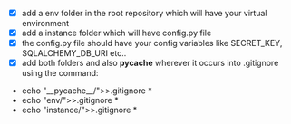 - [x] add a env folder in the root repository which will have your virtual environment
- [x] add a instance folder which will have config.py file
- [x] the config.py file should have your config variables like SECRET_KEY, SQLALCHEMY_DB_URI etc..
- [x] add both folders and also __pycache__ wherever it occurs into .gitignore using the command:
* echo "\_\_pycache\_\_/">>.gitignore *
* echo "env/">>.gitignore *
* echo "instance/">>.gitignore *
